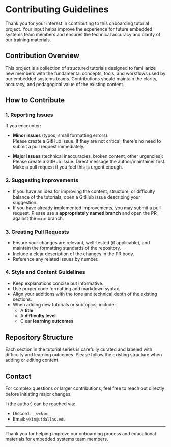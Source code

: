 # Contributing Guidelines

Thank you for your interest in contributing to this onboarding tutorial project. Your input helps improve the experience for future embedded systems team members and ensures the technical accuracy and clarity of our training materials.

## Contribution Overview

This project is a collection of structured tutorials designed to familiarize new members with the fundamental concepts, tools, and workflows used by our embedded systems teams. Contributions should maintain the clarity, accuracy, and pedagogical value of the existing content.

## How to Contribute

### 1. Reporting Issues
If you encounter:
- **Minor issues** (typos, small formatting errors):  
  Please create a GitHub issue. If they are not critical, there's no need to submit a pull request immediately.
  
- **Major issues** (technical inaccuracies, broken content, other urgencies):  
  Please create a GitHub issue. Direct message the author/maintainer first. Make a pull request if you feel this is urgent enough.

### 2. Suggesting Improvements
- If you have an idea for improving the content, structure, or difficulty balance of the tutorials, open a GitHub issue describing your suggestion.
- If you have already implemented improvements, you may submit a pull request. Please use a **appropriately named branch** and open the PR against the `main` branch.

### 3. Creating Pull Requests
- Ensure your changes are relevant, well-tested (if applicable), and maintain the formatting standards of the repository.
- Include a clear description of the changes in the PR body.
- Reference any related issues by number.

### 4. Style and Content Guidelines
- Keep explanations concise but informative.
- Use proper code formatting and markdown syntax.
- Align your additions with the tone and technical depth of the existing sections.
- When adding new tutorials or subtopics, include:
  - A **title**
  - A **difficulty level**
  - Clear **learning outcomes**

## Repository Structure

Each section in the tutorial series is carefully curated and labeled with difficulty and learning outcomes. Please follow the existing structure when adding or editing content.

## Contact

For complex questions or larger contributions, feel free to reach out directly before initiating major changes. 

I (the author) can be reached via:
- Discord: `__wxkim__`
- Email: `wkim@utdallas.edu`

---

Thank you for helping improve our onboarding process and educational materials for embedded systems team members.
